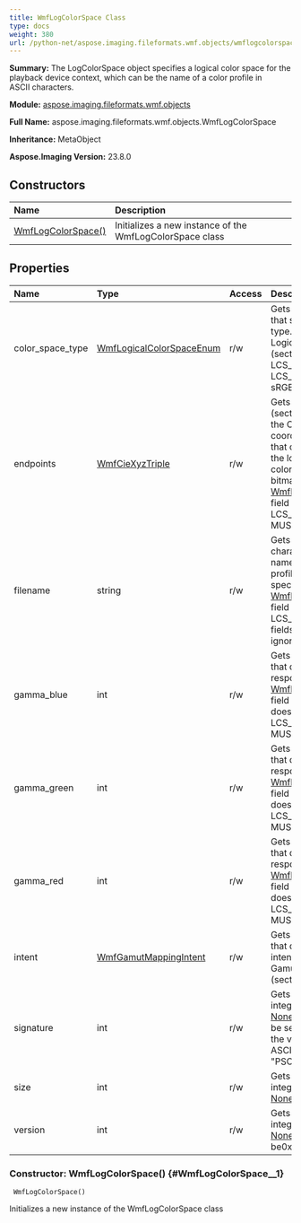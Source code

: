 ```yaml
---
title: WmfLogColorSpace Class
type: docs
weight: 380
url: /python-net/aspose.imaging.fileformats.wmf.objects/wmflogcolorspace/
---
```


**Summary:** The LogColorSpace object specifies a logical color space for the<br/>                playback device context, which can be the name of a color profile in<br/>                ASCII characters.

**Module:** [aspose.imaging.fileformats.wmf.objects](/imaging/python-net/aspose.imaging.fileformats.wmf.objects/)

**Full Name:** aspose.imaging.fileformats.wmf.objects.WmfLogColorSpace

**Inheritance:** MetaObject

**Aspose.Imaging Version:** 23.8.0

## **Constructors**
| **Name** | **Description** |
| :- | :- |
| [WmfLogColorSpace()](#WmfLogColorSpace__1) | Initializes a new instance of the WmfLogColorSpace class |
## **Properties**
| **Name** | **Type** | **Access** | **Description** |
| :- | :- | :- | :- |
| color_space_type | [WmfLogicalColorSpaceEnum](/imaging/python-net/aspose.imaging.fileformats.wmf.consts/wmflogicalcolorspaceenum/) | r/w | Gets or sets a 32-bit signed integer that specifies the color space<br/>                type. It MUST be defined in the LogicalColorSpace enumeration<br/>                (section 2.1.1.14). If this value is LCS_sRGB or<br/>                LCS_WINDOWS_COLOR_SPACE, the sRGB color space MUST be used. |
| endpoints | [WmfCieXyzTriple](/imaging/python-net/aspose.imaging.fileformats.wmf.objects/wmfciexyztriple) | r/w | Gets or sets a CIEXYZTriple object (section 2.2.2.7) that defines<br/>                the CIE chromaticity x, y, and z coordinates of the three colors<br/>                that correspond to the RGB [None](/imaging/python-net/aspose.imaging.fileformats.wmf.objects/wmflogcolorspace/) for the logical<br/>                color space associated with the bitmap. If the<br/>                [WmfLogColorSpace.color_space_type](/imaging/python-net/aspose.imaging.fileformats.wmf.objects/wmflogcolorspace/) field does not specify<br/>                LCS_CALIBRATED_RGB, this field MUST be ignored. |
| filename | string | r/w | Gets or sets an optional, ASCII charactger string that specifies the<br/>                name of a file that contains a color profile. If a file name is<br/>                specified, and the [WmfLogColorSpace.color_space_type](/imaging/python-net/aspose.imaging.fileformats.wmf.objects/wmflogcolorspace/) field is set to<br/>                LCS_CALIBRATED_RGB, the other fields of this structure SHOULD be<br/>                ignored. |
| gamma_blue | int | r/w | Gets or sets a 32-bit fixed point value that defines the toned<br/>                response curve for blue. If the [WmfLogColorSpace.color_space_type](/imaging/python-net/aspose.imaging.fileformats.wmf.objects/wmflogcolorspace/) field<br/>                does not specify LCS_CALIBRATED_RGB, this field MUST be ignored. |
| gamma_green | int | r/w | Gets or sets a 32-bit fixed point value that defines the toned<br/>                response curve for green. If the [WmfLogColorSpace.color_space_type](/imaging/python-net/aspose.imaging.fileformats.wmf.objects/wmflogcolorspace/) field<br/>                does not specify LCS_CALIBRATED_RGB, this field MUST be ignored. |
| gamma_red | int | r/w | Gets or sets a 32-bit fixed point value that defines the toned<br/>                response curve for red. If the [WmfLogColorSpace.color_space_type](/imaging/python-net/aspose.imaging.fileformats.wmf.objects/wmflogcolorspace/) field<br/>                does not specify LCS_CALIBRATED_RGB, this field MUST be ignored. |
| intent | [WmfGamutMappingIntent](/imaging/python-net/aspose.imaging.fileformats.wmf.consts/wmfgamutmappingintent/) | r/w | Gets or sets a 32-bit signed integer that defines the gamut mapping<br/>                intent. It MUST be defined in the GamutMappingIntent enumeration<br/>                (section 2.1.1.11). |
| signature | int | r/w | Gets or sets a 32-bit unsigned integer that specifies the<br/>                [None](/imaging/python-net/aspose.imaging.fileformats.wmf.objects/wmflogcolorspace/) of color space objects; it MUST be set to<br/>                the value 0x50534F43, which is the ASCII encoding of the string<br/>                "PSOC". |
| size | int | r/w | Gets or sets a 32-bit unsigned integer that defines the<br/>                [None](/imaging/python-net/aspose.imaging.fileformats.wmf.objects/wmflogcolorspace/) of this object, in bytes. |
| version | int | r/w | Gets or sets a 32-bit unsigned integer that defines a<br/>                [None](/imaging/python-net/aspose.imaging.fileformats.wmf.objects/wmflogcolorspace/) number; it MUST be0x00000400. |


### Constructor: WmfLogColorSpace() {#WmfLogColorSpace__1}


```
 WmfLogColorSpace() 
```

Initializes a new instance of the WmfLogColorSpace class

